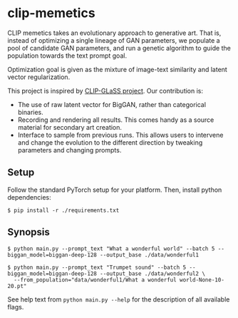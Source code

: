 # clip-memetics

CLIP memetics takes an evolutionary approach to generative art. That is, instead of optimizing a single lineage of GAN parameters, we populate a pool of candidate GAN parameters, and run a genetic algorithm to guide the population towards the text prompt goal.

Optimization goal is given as the mixture of image-text similarity and latent vector regularization.

This project is inspired by [CLIP-GLaSS project](https://github.com/galatolofederico/clip-glass). Our contribution is:

* The use of raw latent vector for BigGAN, rather than categorical binaries.
* Recording and rendering all results. This comes handy as a source material for secondary art creation.
* Interface to sample from previous runs. This allows users to intervene and change the evolution to the different direction by tweaking parameters and changing prompts.

## Setup

Follow the standard PyTorch setup for your platform. Then, install python dependencies:

```shell
$ pip install -r ./requirements.txt
```

## Synopsis

```shell
$ python main.py --prompt_text "What a wonderful world" --batch 5 --biggan_model=biggan-deep-128 --output_base ./data/wonderful1

$ python main.py --prompt_text "Trumpet sound" --batch 5 --biggan_model=biggan-deep-128 --output_base ./data/wonderful2 \
  --from_population="data/wonderful1/What a wonderful world-None-10-20.pt"
```

See help text from `python main.py --help` for the description of all available flags.

